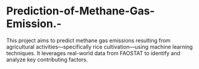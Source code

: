 # Prediction-of-Methane-Gas-Emission.-
This project aims to predict methane gas emissions resulting from agricultural activities—specifically rice cultivation—using machine learning techniques. It leverages real-world data from FAOSTAT to identify and analyze key contributing factors.
